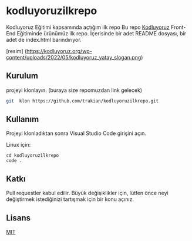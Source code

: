 # kodluyoruzilkrepo

Kodluyoruz Eğitimi kapsamında açtığım ilk repo
Bu repo [Kodluyoruz](https://kodluyoruz.org) Front-End Eğitiminde ürünümüz ilk repo. İçerisinde bir adet README dosyası, bir adet de index.html barındırıyor.

[resim] (https://kodluyoruz.org/wp-content/uploads/2022/05/kodluyoruz_yatay_slogan.png)

## Kurulum

projeyi klonlayın. (buraya size repomuzdan link gelecek)

```bash
git  klon https://github.com/trakian/kodluyoruzilkrepo.git
```

## Kullanım

Projeyi klonladıktan sonra Visual Studio Code girişini açın.

Linux için:
```linux
cd kodluyoruzilkrepo
code .
```
## Katkı
Pull requestler kabul edilir. Büyük değişiklikler için, lütfen önce neyi değiştirmek istediğinizi tartışmak için bir konu açınız.


## Lisans
[MIT](https://choosealicense.com/licenses/mit/)